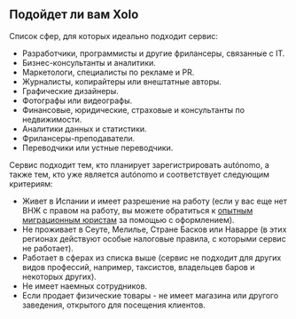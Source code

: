 ## Подойдет ли вам Xolo

Список сфер, для которых идеально подходит сервис:

- Разработчики, программисты и другие фрилансеры, связанные с IT.
- Бизнес-консультанты и аналитики.
- Маркетологи, специалисты по рекламе и PR.
- Журналисты, копирайтеры или внештатные авторы.
- Графические дизайнеры.
- Фотографы или видеографы.
- Финансовые, юридические, страховые и консультанты по недвижимости.
- Аналитики данных и статистики.
- Фрилансеры-преподаватели.
- Переводчики или устные переводчики.

Сервис подходит тем, кто планирует зарегистрировать autónomo, а также тем, кто уже является autónomo и
соответствует следующим критериям:

- Живет в Испании и имеет разрешение на работу (если у вас еще нет ВНЖ с правом на работу, вы можете обратиться к [опытным миграционным юристам](#надежные-миграционные-юристы) за помощью с оформлением).
- Не проживает в Сеуте, Мелилье, Стране Басков или Наварре (в этих регионах действуют особые налоговые правила, с которыми сервис не работает).
- Работает в сферах из списка выше (сервис не подходит для других видов профессий, например, таксистов, владельцев баров и некоторых других).
- Не имеет наемных сотрудников.
- Если продает физические товары - не имеет магазина или другого заведения, открытого для посещения клиентов.
